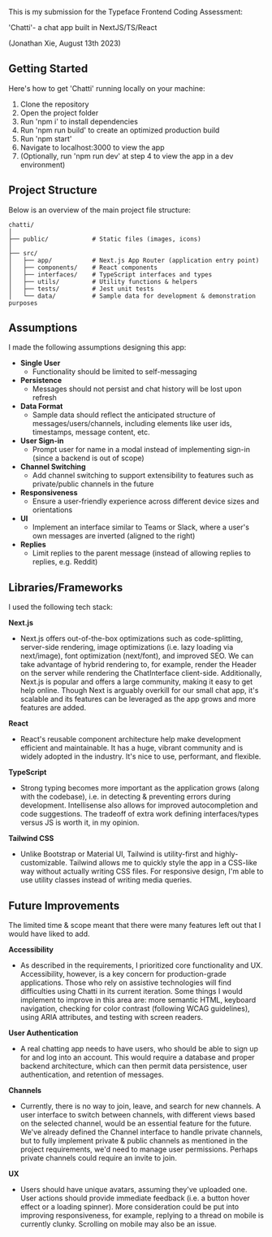 This is my submission for the Typeface Frontend Coding Assessment: 

'Chatti'- a chat app built in NextJS/TS/React

(Jonathan Xie, August 13th 2023)

## Getting Started

Here's how to get 'Chatti' running locally on your machine:

1. Clone the repository
2. Open the project folder
3. Run 'npm i' to install dependencies
4. Run 'npm run build' to create an optimized production build
5. Run 'npm start'
6. Navigate to localhost:3000 to view the app
7. (Optionally, run 'npm run dev' at step 4 to view the app in a dev environment)

## Project Structure

Below is an overview of the main project file structure:

```
chatti/
│
├── public/            # Static files (images, icons)
│
├── src/                 
│   ├── app/           # Next.js App Router (application entry point)
│   ├── components/    # React components 
│   ├── interfaces/    # TypeScript interfaces and types
│   ├── utils/         # Utility functions & helpers
│   ├── tests/         # Jest unit tests 
│   └── data/          # Sample data for development & demonstration purposes
```

## Assumptions

I made the following assumptions designing this app:

- **Single User**
    - Functionality should be limited to self-messaging
- **Persistence**
    - Messages should not persist and chat history will be lost upon refresh
- **Data Format**
    - Sample data should reflect the anticipated structure of messages/users/channels, including elements like user ids, timestamps, message content, etc.
- **User Sign-in**
    - Prompt user for name in a modal instead of implementing sign-in (since a backend is out of scope)
- **Channel Switching**
    - Add channel switching to support extensibility to features such as private/public channels in the future
- **Responsiveness**
    - Ensure a user-friendly experience across different device sizes and orientations
- **UI**
    - Implement an interface similar to Teams or Slack, where a user's own messages are inverted (aligned to the right)
- **Replies**
    - Limit replies to the parent message (instead of allowing replies to replies, e.g. Reddit)

## Libraries/Frameworks

I used the following tech stack:

**Next.js**
- Next.js offers out-of-the-box optimizations such as code-splitting, server-side rendering, image optimizations (i.e. lazy loading via next/image), font optimization (next/font), and improved SEO. We can take advantage of hybrid rendering to, for example, render the Header on the server while rendering the ChatInterface client-side. Additionally, Next.js is popular and offers a large community, making it easy to get help online. Though Next is arguably overkill for our small chat app, it's scalable and its features can be leveraged as the app grows and more features are added.

**React**
- React's reusable component architecture help make development efficient and maintainable. It has a huge, vibrant community and is widely adopted in the industry. It's nice to use, performant, and flexible.

**TypeScript**
- Strong typing becomes more important as the application grows (along with the codebase), i.e. in detecting & preventing errors during development. Intellisense also allows for improved autocompletion and code suggestions. The tradeoff of extra work defining interfaces/types versus JS is worth it, in my opinion.

**Tailwind CSS**
- Unlike Bootstrap or Material UI, Tailwind is utility-first and highly-customizable. Tailwind allows me to quickly style the app in a CSS-like way without actually writing CSS files. For responsive design, I'm able to use utility classes instead of writing media queries.

## Future Improvements

The limited time & scope meant that there were many features left out that I would have liked to add.

**Accessibility**
- As described in the requirements, I prioritized core functionality and UX. Accessibility, however, is a key concern for production-grade applications. Those who rely on assistive technologies will find difficulties using Chatti in its current iteration. Some things I would implement to improve in this area are: more semantic HTML, keyboard navigation, checking for color contrast (following WCAG guidelines), using ARIA attributes, and testing with screen readers.

**User Authentication**
- A real chatting app needs to have users, who should be able to sign up for and log into an account. This would require a database and proper backend architecture, which can then permit data persistence, user authentication, and retention of messages.

**Channels**
- Currently, there is no way to join, leave, and search for new channels. A user interface to switch between channels, with different views based on the selected channel, would be an essential feature for the future. We've already defined the Channel interface to handle private channels, but to fully implement private & public channels as mentioned in the project requirements, we'd need to manage user permissions. Perhaps private channels could require an invite to join. 

**UX**
- Users should have unique avatars, assuming they've uploaded one. User actions should provide immediate feedback (i.e. a button hover effect or a loading spinner). More consideration could be put into improving responsiveness, for example, replying to a thread on mobile is currently clunky. Scrolling on mobile may also be an issue. 
